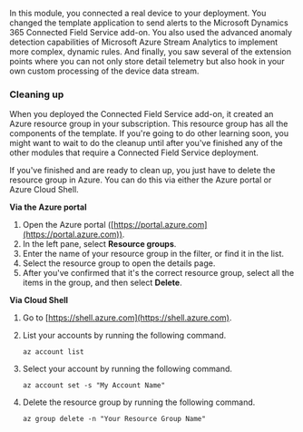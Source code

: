 In this module, you connected a real device to your deployment. You changed the template application to send alerts to the Microsoft Dynamics 365 Connected Field Service add-on. You also used the advanced anomaly detection capabilities of Microsoft Azure Stream Analytics to implement more complex, dynamic rules. And finally, you saw several of the extension points where you can not only store detail telemetry but also hook in your own custom processing of the device data stream.

### Cleaning up

When you deployed the Connected Field Service add-on, it created an Azure resource group in your subscription. This resource group has all the components of the template. If you're going to do other learning soon, you might want to wait to do the cleanup until after you've finished any of the other modules that require a Connected Field Service deployment.

If you've finished and are ready to clean up, you just have to delete the resource group in Azure. You can do this via either the Azure portal or Azure Cloud Shell.

**Via the Azure portal**

1. Open the Azure portal ([https://portal.azure.com](https://portal.azure.com)).
2. In the left pane, select **Resource groups**.
3. Enter the name of your resource group in the filter, or find it in the list.
4. Select the resource group to open the details page.
5. After you've confirmed that it's the correct resource group, select all the items in the group, and then select **Delete**.

**Via Cloud Shell**

1. Go to [https://shell.azure.com](https://shell.azure.com).
2. List your accounts by running the following command.

    ```
    az account list
    ```

3. Select your account by running the following command.

    ```
    az account set -s "My Account Name"
    ```

4. Delete the resource group by running the following command.

    ```
    az group delete -n "Your Resource Group Name"
    ```
